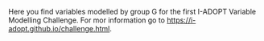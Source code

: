 Here you find variables modelled by group G for the first I-ADOPT Variable Modelling Challenge. For mor information go to https://i-adopt.github.io/challenge.html.
